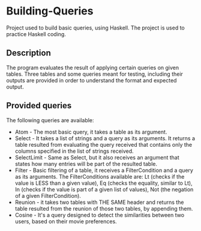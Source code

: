 # Building-Queries

Project used to build basic queries, using Haskell. The project is used to practice Haskell coding.

## Description

The program evaluates the result of applying certain queries on given tables. Three tables and some queries meant for testing, including their outputs are provided in order to understand the format and expected output.

## Provided queries

The following queries are available:

* Atom - The most basic query, it takes a table as its argument.
* Select - It takes a list of strings and a query as its arguments. It returns a table resulted from evaluating the query received that contains only the columns specified in the list of strings received.
* SelectLimit - Same as Select, but it also receives an argument that states how many entries will be part of the resulted table.
* Filter - Basic filtering of a table, it receives a FilterCondition and a query as its arguments. The FilterConditions available are: Lt (checks if the value is LESS than a given value), Eq (checks the equality, similar to Lt), In (checks if the value is part of a given list of values), Not (the negation of a given FilterCondition).
* Reunion - it takes two tables with THE SAME header and returns the table resulted from the reunion of those two tables, by appending them. 
* Cosine - It's a query designed to detect the similarities between two users, based on their movie preferences.
